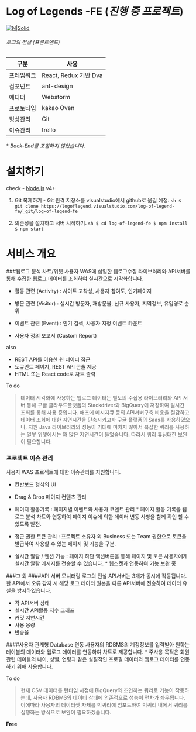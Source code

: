 # Log of Legends -FE (*진행 중 프로젝트*)

[![N|Solid](https://thumb.ibb.co/jc2XTT/logo.png)](https://nodesource.com/products/nsolid)

###### 로그의 전설 (프론트엔드)

  | 구분 | 사용 |
  | ------ | ------ |
  | 프레임워크 | React, Redux 기반 Dva |
  | 컴포넌트 | ant-design |
  | 에디터 | Webstorm |
  | 프로토타입 | kakao Oven |
  | 형상관리 | Git |
  | 이슈관리 | trello |
\* *Back-End를 포함하지 않았습니다.*

# 설치하기
check - [Node.js](https://nodejs.org/) v4+

  1. Git 복제하기
     \- Git 원격 저장소를 visualstudio에서 github로 옮길 예정.
    ```sh
    $ git clone https://logoflegend.visualstudio.com/log-of-legend-fe/_git/log-of-legend-fe
    ```

  2. 의존성을 설치하고 서버 시작하기.
    ```sh
    $ cd log-of-legend-fe
    $ npm install
    $ npm start
    ```

# 서비스 개요
###웹로그 분석 차트/위젯
사용자 WAS에 삽입한 웹로그수집 라이브러리와 API서버를 통해 수집한 웹로그 데이터를 조회하여 실시간으로 시각화합니다. 
  - 활동 관련 (Activity) : 사이트 고착성, 사용자 참여도, 인기페이지
  
  - 방문 관련 (Visitor) : 실시간 방문자, 재방문율, 신규 사용자, 지역정보, 유입경로 순위
  
  - 이벤트 관련 (Event) : 인기 검색, 사용자 지정 이벤트 카운트
  
  - 사용자 정의 보고서 (Custom Report)

also
  - REST API를 이용한 원 데이터 접근
  - 도큐먼트 페이지, REST API 콘솔 제공
  - HTML 또는 React code로 차트 출력

To do
> 데이터 시각화에 사용하는 웹로그 데이터는 별도의 수집용 라이브러리와 API 서버 통해
> 구글 클라우드플랫폼의 Stackdriver와 BigQuery에 저장하여 실시간 조회를 통해 사용 중입니다.
> 애초에 메시지큐 등의 API서버구축 비용을 절감하고 데이터 조회에 대한 지연시간을 단축시키고자
> 구글 플랫폼의 Saas를 사용하였으나, 지원 Java 라이브러리의 성능이 기대에 미치지 않아서
> 복잡한 쿼리를 사용하는 일부 위젯에서는 꽤 많은 지연시간이 들었습니다.
>  따라서 쿼리 튜닝대한 보완이 필요합니다.


### 프로젝트 이슈 관리
사용자 WAS 프로젝트에 대한 이슈관리를 지원합니다.
  - 칸반보드 형식의 UI
  
  - Drag & Drop 페이지 컨텐츠 관리
  - 페이지 활동기록
   : 페이지별 이벤트와 사용자 코멘트 관리
   \* 페이지 활동 기록을 웹로그 분석 차트와 연동하여 페이지 이슈에 의한 데이터 변동 사항을 함께 확인 할 수 있도록 발전.
   
  - 접근 권한 토큰 관리
    : 프로젝트 소유자 외 Business 또는 Team 권한으로 토큰을 발급하여 사용할 수 있는 페이지 및 기능을 구분.
    
  - 실시간 알람 / 멘션 기능
    : 페이지 하단 액션버튼을 통해 페이지 및 토큰 사용자에게 실시간 알람 메시지를 전송할 수 있습니다.
    \* 웹소켓과 연동하여 기능 보완 중
    
###그 외
####API 서버 모니터링
로그의 전설 API서버는 3개가 동시에 작동됩니다.
한 API에서 오류 감지 시 해당 로그 데이터 원본을 다른 API서버에 전송하여 데이터 유실을 방지하였습니다.
- 각 API서버 상태
- 실시간 API활동 지수 그래프
- 커밋 지연시간
- 사용 용량
- 반송율


####사용자 관계형 Database 연동
사용자의 RDBMS의 계정정보를 입력받아 원하는 테이블의 데이터와 웹로그 데이터를 연동하여 차트로 제공합니다.
\* 주사용 목적은 회원관련 테이블의 나이, 성별, 연령과 같은 실질적인 프로필 데이터와 웹로그 데이터를 연동하기 위해 사용합니다.

To do
> 현재 CSV 데이터를 런타임 시점에 BigQuery와 조인하는 쿼리로 기능이 작동하는데,
> 사용자 RDBMS의 데이터 상태에 의존적으로 성능이 편차가 좌우됩니다.
> 이에따라 사용자의 데이터셋 자체를 빅쿼리에 임포트하여 빅쿼리 내에서 쿼리를 실행하는 방식으로 보완이 필요하겠습니다.




**Free**

[//]: # (These are reference links used in the body of this note and get stripped out when the markdown processor does its job. There is no need to format nicely because it shouldn't be seen. Thanks SO - http://stackoverflow.com/questions/4823468/store-comments-in-markdown-syntax)


